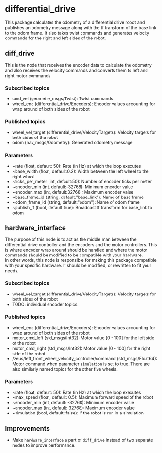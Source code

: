# differential_drive
This package calculates the odometry of a differential drive robot and publishes an odometry message along with the tf transform of the base link to the odom frame. It also takes twist commands and generates velocity commands for the right and left sides of the robot.

## diff_drive
This is the node that receives the encoder data to calculate the odometry and also receives the velocity commands and converts them to left and right motor commands
### Subscribed topics
* cmd_vel (geometry_msgs/Twist): Twist commands
* wheel_enc (differential_drive/Encoders): Encoder values accounting for wrap around of both sides of the robot

### Published topics
* wheel_vel_target (differential_drive/VelocityTargets): Velocity targets for both sides of the robot
* odom (nav_msgs/Odometry): Generated odometry message

### Parameters
* ~rate (float, default: 50): Rate (in Hz) at which the loop executes
* ~base_width (float, default:0.2): Width between the left wheel to the right wheel
* ~ticks_per_meter (int, default:50): Number of encoder ticks per meter
* ~encoder_min (int, default:-32768): Minimum encoder value
* ~encoder_max (int, default:32768): Maximum encoder value
* ~base_frame_id (string, default:"base_link"): Name of base frame
* ~odom_frame_id (string, default:"odom"): Name of odom frame
* ~publish_tf (bool, default:true): Broadcast tf transform for base_link to odom

## hardware_interface
The purpose of this node is to act as the middle man between the differential drive controller and the encoders and the motor controllers. This is where encoder wrap around should be handled and where the motor commands should be modified to be compatible with your hardware. <br>
In other words, this node is responsible for making this package compatible with your specific hardware. It should be modified, or rewritten to fit your needs.

### Subscribed topics
* wheel_vel_target (differential_drive/VelocityTargets): Velocity targets for both sides of the robot
* TODO: individual encoder topics. 
### Published topics
* wheel_enc (differential_drive/Encoders): Encoder values accounting for wrap around of both sides of the robot
* motor_cmd_left (std_msgs/Int32): Motor value [0 - 100] for the left side of the robot
* motor_cmd_right (std_msgs/Int32): Motor value [0 - 100] for the right side of the robot
* /zeus/left_front_wheel_velocity_controller/command (std_msgs/Float64): Motor command when parameter `simulation` is set to true. There are also similarly named topics for the other five wheels.

### Parameters
* ~rate (float, default: 50): Rate (in Hz) at which the loop executes
* ~max_speed (float, default: 0.5): Maximum forward speed of the robot
* ~encoder_min (int, default: -32768): Minimum encoder value
* ~encoder_max (int, default: 32768): Maximum encoder value
* ~simulation (bool, default: false): If the robot is run in a simulation

## Improvements
* Make `hardware_interface` a part of `diff_drive` instead of two separate nodes to improve performance.